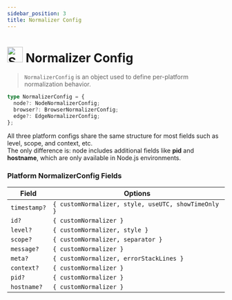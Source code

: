 ```yaml
---
sidebar_position: 3
title: Normalizer Config
---
```


# <img src="https://raw.githubusercontent.com/Tarikul-Islam-Anik/Animated-Fluent-Emojis/master/Emojis/Activities/Sparkles.png" alt="Sparkles" width="36" height="36" /> Normalizer Config

> `NormalizerConfig` is an object used to define per-platform normalization behavior.

```ts
type NormalizerConfig = {
  node?: NodeNormalizerConfig;
  browser?: BrowserNormalizerConfig;
  edge?: EdgeNormalizerConfig;
};
```

All three platform configs share the same structure for most fields such as level, scope, and context, etc.  
The only difference is:
node includes additional fields like **pid** and **hostname**, which are only available in Node.js environments.

### Platform NormalizerConfig Fields

| Field        | Options                                             |
| ------------ | --------------------------------------------------- |
| `timestamp?` | `{ customNormalizer, style, useUTC, showTimeOnly }` |
| `id?`        | `{ customNormalizer }`                              |
| `level?`     | `{ customNormalizer, style }`                       |
| `scope?`     | `{ customNormalizer, separator }`                   |
| `message?`   | `{ customNormalizer }`                              |
| `meta?`      | `{ customNormalizer, errorStackLines }`             |
| `context?`   | `{ customNormalizer }`                              |
| `pid?`       | `{ customNormalizer }`                              |
| `hostname?`  | `{ customNormalizer }`                              |
